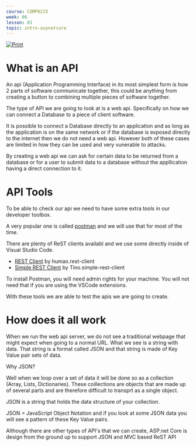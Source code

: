 ```yaml
---
course: COMP6215
week: 06
lesson: 01
topic: intro-aspnetcore
---
```


[![Print](https://img.shields.io/badge/DOWNLOAD_PDF-CLICK_HERE-blue.svg)](https://github.com/ToiOhomaiBCS/COMP6215-Course-Material/raw/master/week06/session01/readme.pdf)


# What is an API

An api (Application Programming Interface) in its most simplest form is how 2 parts of software communicate together, this could be anything from creating a button to combining multiple pieces of software together.

The type of API we are going to look at is a web api. Specifically on how we can connect a Database to a piece of client software.

It is possible to connect a Database directly to an application and as long as the application is on the same network or if the database is exposed directly to the internet then we do not need a web api. However both of these cases are limited in how they can be used and very vunerable to attacks.

By creating a web api we can ask for certain data to be returned from a database or for a user to submit data to a database without the appllication having a direct connection to it.

# API Tools

To be able to check our api we need to have some extra tools in our developer toolbox.

A very popular one is called [postman](https://www.getpostman.com/downloads/) and we will use that for most of the time.

There are plenty of ReST clients availabl and we use some directly inside of Visual Studio Code.

* [REST Client](https://marketplace.visualstudio.com/items?itemName=humao.rest-client) by humao.rest-client
* [Simple REST Client](https://marketplace.visualstudio.com/items?itemName=Tino.simple-rest-client) by Tino.simple-rest-client

To install Postman, you will need admin rights for your machine. You will not need that if you are using the VSCode extensions.

With these tools we are able to test the apis we are going to create.

# How does it all work

When we run the web api server, we do not see a traditional webpage that might expect when going to a normal URL.
What we see is a string with data. That string is a format called JSON and that string is made of Key Value pair sets of data.

Why JSON?

Well when we loop over a set of data it will be done so as a collection (Array, Lists, Dictionaries). These coillections are objects that are made up of several parts and are therefore difficult to transprt as a single object.

JSON is a string that holds the data structure of your collection.

JSON = JavaScript Object Notation and if you look at some JSON data you will see a pattern of these Key Value pairs.

Although there are other types of API's that we can create, ASP.net Core is design from the ground up to support JSON and MVC based ReST API



